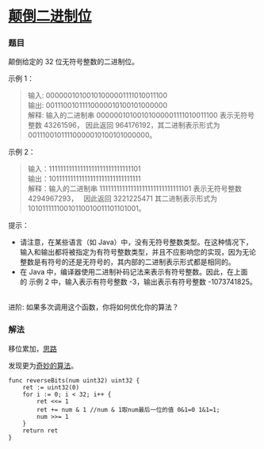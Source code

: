 # [颠倒二进制位](https://leetcode-cn.com/problems/reverse-bits/)

### 题目

颠倒给定的 32 位无符号整数的二进制位。

示例 1：

>输入: 00000010100101000001111010011100  
输出: 00111001011110000010100101000000  
解释: 输入的二进制串 00000010100101000001111010011100 表示无符号整数 43261596，
      因此返回 964176192，其二进制表示形式为 00111001011110000010100101000000。

示例 2：

>输入：11111111111111111111111111111101  
输出：10111111111111111111111111111111  
解释：输入的二进制串 11111111111111111111111111111101 表示无符号整数 4294967293，
      因此返回 3221225471 其二进制表示形式为 10101111110010110010011101101001。
 

提示：

* 请注意，在某些语言（如 Java）中，没有无符号整数类型。在这种情况下，输入和输出都将被指定为有符号整数类型，并且不应影响您的实现，因为无论整数是有符号的还是无符号的，其内部的二进制表示形式都是相同的。
* 在 Java 中，编译器使用二进制补码记法来表示有符号整数。因此，在上面的 示例 2 中，输入表示有符号整数 -3，输出表示有符号整数 -1073741825。
 

进阶:
如果多次调用这个函数，你将如何优化你的算法？

### 解法

移位累加，[思路](https://leetcode-cn.com/problems/reverse-bits/solution/zuo-you-yi-dong-by-vailing/)

发现更为[奇妙的算法](https://github.com/aQuaYi/LeetCode-in-Go/blob/master/Algorithms/0190.reverse-bits/reverse-bits.go)。

```
func reverseBits(num uint32) uint32 {
	ret := uint32(0)
	for i := 0; i < 32; i++ {
		ret <<= 1
		ret += num & 1 //num & 1取num最后一位的值 0&1=0 1&1=1;
		num >>= 1
	}
	return ret
}
```
